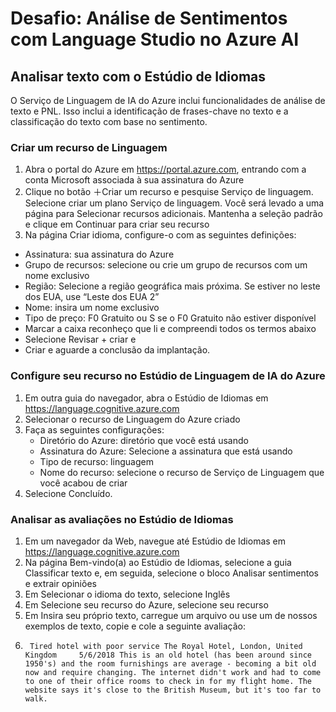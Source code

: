 # Desafio: Análise de Sentimentos com Language Studio no Azure AI
 
## Analisar texto com o Estúdio de Idiomas
O Serviço de Linguagem de IA do Azure inclui funcionalidades de análise de texto e PNL. Isso inclui a identificação de frases-chave no texto e a classificação do texto com base no sentimento.

### Criar um recurso de Linguagem
1. Abra o portal do Azure em https://portal.azure.com, entrando com a conta Microsoft associada à sua assinatura do Azure
2. Clique no botão ＋Criar um recurso e pesquise Serviço de linguagem. Selecione criar um plano Serviço de linguagem. Você será levado a uma página para Selecionar recursos adicionais. Mantenha a seleção padrão e clique em Continuar para criar seu recurso
3. Na página Criar idioma, configure-o com as seguintes definições:
- Assinatura: sua assinatura do Azure
- Grupo de recursos: selecione ou crie um grupo de recursos com um nome exclusivo
- Região: Selecione a região geográfica mais próxima. Se estiver no leste dos EUA, use “Leste dos EUA 2”
- Nome: insira um nome exclusivo
- Tipo de preço: F0 Gratuito ou S se o F0 Gratuito não estiver disponível
- Marcar a caixa reconheço que li e compreendi todos os termos abaixo
- Selecione Revisar + criar e
- Criar e aguarde a conclusão da implantação.

### Configure seu recurso no Estúdio de Linguagem de IA do Azure
1. Em outra guia do navegador, abra o Estúdio de Idiomas em https://language.cognitive.azure.com
2. Selecionar o recurso de Linguagem do Azure criado
3. Faça as seguintes configurações:
   - Diretório do Azure: diretório que você está usando
   - Assinatura do Azure: Selecione a assinatura que está usando
   - Tipo de recurso: linguagem
   - Nome do recurso: selecione o recurso de Serviço de Linguagem que você acabou de criar
4. Selecione Concluído.

### Analisar as avaliações no Estúdio de Idiomas
1. Em um navegador da Web, navegue até Estúdio de Idiomas em https://language.cognitive.azure.com
2. Na página Bem-vindo(a) ao Estúdio de Idiomas, selecione a guia Classificar texto e, em seguida, selecione o bloco Analisar sentimentos e extrair opiniões
3. Em Selecionar o idioma do texto, selecione Inglês
4. Em Selecione seu recurso do Azure, selecione seu recurso
5. Em Insira seu próprio texto, carregue um arquivo ou use um de nossos exemplos de texto, copie e cole a seguinte avaliação:
6.      Tired hotel with poor service The Royal Hotel, London, United Kingdom     5/6/2018 This is an old hotel (has been around since 1950's) and the room furnishings are average - becoming a bit old now and require changing. The internet didn't work and had to come to one of their office rooms to check in for my flight home. The website says it's close to the British Museum, but it's too far to walk.
     




